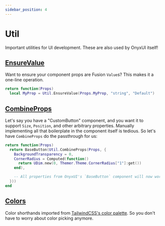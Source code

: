 ```yaml
---
sidebar_position: 4
---
```


# Util

Important utilities for UI development. These are also used by OnyxUI itself!

## [EnsureValue](/api/Util#EnsureValue)

Want to ensure your component props are Fusion `Value`s? This makes it a one-line operation.

```lua
return function(Props)
  local MyProp = Util.EnsureValue(Props.MyProp, "string", "Default")
```

## [CombineProps](/api/Util#CombineProps)

Let's say you have a "CustomButton" component, and you want it to support `Size`, `Position`, and other arbitrary properties. Manually implementing all that boilerplate in the component itself is tedious. So let's have `CombineProps` do the passthrough for us:

```lua
return function(Props)
  return BaseButton(Util.CombineProps(Props, {
    BackgroundTransparency = 0,
    CornerRadius = Computed(function()
      return UDim.new(0, Themer.Theme.CornerRadius["1"]:get())
    end),

    -- All properties from OnyxUI's `BaseButton` component will now work.
  }))
end
```

## [Colors](/api/Util#Colors)

Color shorthands imported from [TailwindCSS's color palette](https://tailwindcss.com/docs/customizing-colors#default-color-palette). So you don't have to worry about color picking anymore.